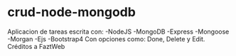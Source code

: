 # crud-node-mongodb 
Aplicacion de tareas escrita con:
-NodeJS
-MongoDB
-Express
-Mongoose
-Morgan
-Ejs
-Bootstrap4
Con opciones como: Done, Delete y Edit.
Créditos a FaztWeb
